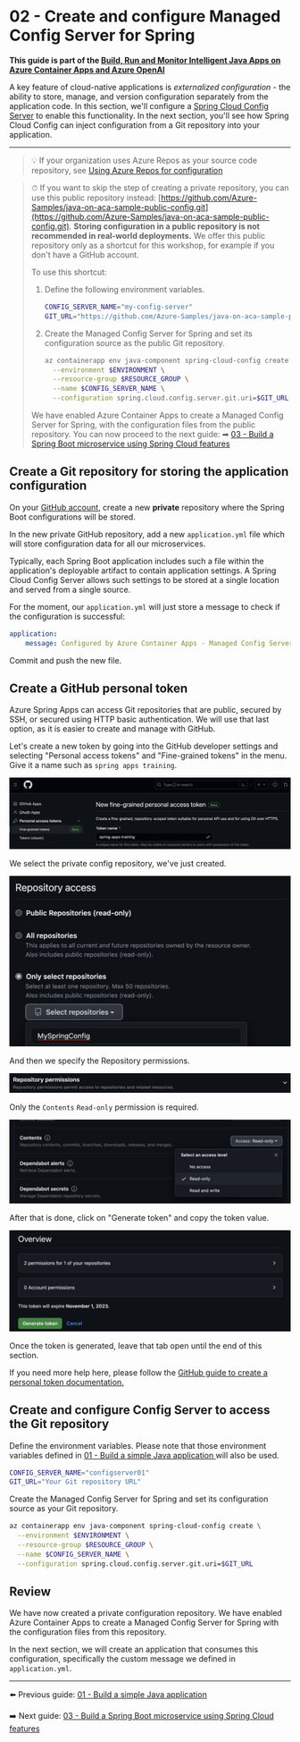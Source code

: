 # 02 - Create and configure Managed Config Server for Spring

__This guide is part of the [Build, Run and Monitor Intelligent Java Apps on Azure Container Apps and Azure OpenAI](../README.md)__

A key feature of cloud-native applications is *externalized configuration* - the ability to store, manage, and version configuration separately from the application code. In this section, we'll configure a [Spring Cloud Config Server](https://cloud.spring.io/spring-cloud-config) to enable this functionality. In the next section, you'll see how Spring Cloud Config can inject configuration from a Git repository into your application.

---

> 💡 If your organization uses Azure Repos as your source code repository, see [Using Azure Repos for configuration](AzureReposForConfig.md)

> ⏱ If you want to skip the step of creating a private repository, you can use this public repository instead: [https://github.com/Azure-Samples/java-on-aca-sample-public-config.git](https://github.com/Azure-Samples/java-on-aca-sample-public-config.git). __Storing configuration in a public repository is not recommended in real-world deployments.__ We offer this public repository only as a shortcut for this workshop, for example if you don't have a GitHub account.
>
> To use this shortcut:
>  1. Define the following environment variables.
>     ```bash
>     CONFIG_SERVER_NAME="my-config-server"
>     GIT_URL="https://github.com/Azure-Samples/java-on-aca-sample-public-config.git"
>     ```
>  2. Create the Managed Config Server for Spring and set its configuration source as the public Git repository.
>     ```bash
>     az containerapp env java-component spring-cloud-config create \
>       --environment $ENVIRONMENT \
>       --resource-group $RESOURCE_GROUP \
>       --name $CONFIG_SERVER_NAME \
>       --configuration spring.cloud.config.server.git.uri=$GIT_URL
>     ```
>  
>  We have enabled Azure Container Apps to create a Managed Config Server for Spring, with the configuration files from the public repository. You can now proceed to the next guide: 
>  ➡ [03 - Build a Spring Boot microservice using Spring Cloud features](../03-build-a-spring-boot-microservice-using-spring-cloud-features/README.md)

## Create a Git repository for storing the application configuration

On your [GitHub account](https://github.com), create a new **private** repository where the Spring Boot configurations will be stored.

In the new private GitHub repository, add a new `application.yml` file which will store configuration data for all our microservices.

Typically, each Spring Boot application includes such a file within the application's deployable artifact to contain application settings. A Spring Cloud Config Server allows such settings to be stored at a single location and served from a single source.

For the moment, our `application.yml` will just store a message to check if the configuration is successful:

```yaml
application:
    message: Configured by Azure Container Apps - Managed Config Server for Spring
```

Commit and push the new file.

## Create a GitHub personal token

Azure Spring Apps can access Git repositories that are public, secured by SSH, or secured using HTTP basic authentication. We will use that last option, as it is easier to create and manage with GitHub.

Let's create a new token by going into the GitHub developer settings and selecting "Personal access tokens" and "Fine-grained tokens" in the menu. Give it a name such as `spring apps training`.

![GitHub personal access token](media/01-github-personal-access-token.png)

We select the private config repository, we've just created.

![GitHub private config repository selection](media/02-github-token-select-repositories.png)

And then we specify the Repository permissions.

![GitHub repository permission](media/03-github-repo-permission.png)

Only the `Contents` `Read-only` permission is required.

![GitHub Content Read-only permission](media/04-github-repo-permission-content-readonly.png)

After that is done, click on "Generate token" and copy the token value.

![GitHub generate token](media/05-github-generate-token.png)

Once the token is generated, leave that tab open until the end of this section.

If you need more help here, please follow the [GitHub guide to create a personal token documentation.](https://help.github.com/en/articles/creating-a-personal-access-token-for-the-command-line)

## Create and configure Config Server to access the Git repository

Define the environment variables. Please note that those environment variables defined in [01 - Build a simple Java application
](../01-build-a-simple-java-application/README.md) will also be used.

```bash
CONFIG_SERVER_NAME="configserver01"
GIT_URL="Your Git repository URL"
```

Create the Managed Config Server for Spring and set its configuration source as your Git repository.

```bash
az containerapp env java-component spring-cloud-config create \
  --environment $ENVIRONMENT \
  --resource-group $RESOURCE_GROUP \
  --name $CONFIG_SERVER_NAME \
  --configuration spring.cloud.config.server.git.uri=$GIT_URL
```

## Review

We have now created a private configuration repository. We have enabled Azure Container Apps to create a Managed Config Server for Spring with the configuration files from this repository.

In the next section, we will create an application that consumes this configuration, specifically the custom message we defined in `application.yml`.

---

⬅️ Previous guide: [01 - Build a simple Java application
](../01-build-a-simple-java-application/README.md)

➡️ Next guide: [03 - Build a Spring Boot microservice using Spring Cloud features](../03-build-a-spring-boot-microservice-using-spring-cloud-features/README.md)
